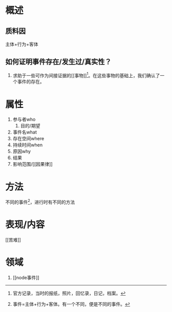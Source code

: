 # 概述
## 质料因
主体+行为+客体
## 如何证明事件存在/发生过/真实性？
1. 求助于一些可作为间接证据的[[事物]][^1]。在这些事物的基础上，我们确认了一个事件的存在。
# 属性

1. 参与者who
	1. 目的/期望
2. 事件名what
4. 存在空间where
3. 持续时间when
6. 原因why
7. 结果
5. 影响范围/[[因果律]] 
# 方法
不同的事件[^2]，进行时有不同的方法
# 表现/内容
[[苦难]]

# 领域
1. [[node事件]]

[^1]: 官方记录，当时的报纸，照片，回忆录，日记，档案。
[^2]: 事件=主体+行为+客体。有一个不同，便是不同的事件。